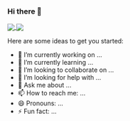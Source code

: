 ### Hi there 👋

<a href="https://github.com/zayts3v/">
  <img align="center" src="https://github-readme-stats.vercel.app/api?username=zayts3v&count_private=true&show_icons=true&theme=dark" />
</a>
<a href="https://github.com/zayts3v/">
  <img align="center" src="https://github-readme-stats.vercel.app/api/top-langs/?username=zayts3v&layout=compact&theme=dark" />
</a>


Here are some ideas to get you started:
- 🔭 I’m currently working on ...
- 🌱 I’m currently learning ...
- 👯 I’m looking to collaborate on ...
- 🤔 I’m looking for help with ...
- 💬 Ask me about ...
- 📫 How to reach me: ...
- 😄 Pronouns: ...
- ⚡ Fun fact: ...

